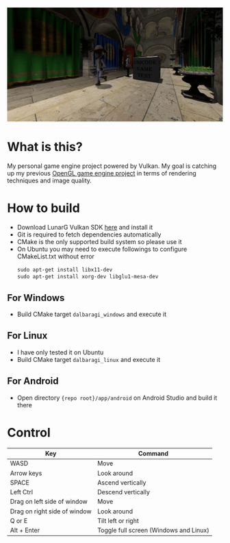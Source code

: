 ![Main Image](/screenshot/2021-08-20.jpg)

# What is this?

My personal game engine project powered by Vulkan.
My goal is catching up my previous [OpenGL game engine project](https://github.com/SausageTaste/Little-Ruler) in terms of rendering techniques and image quality.

# How to build

* Download LunarG Vulkan SDK [here](https://www.lunarg.com/vulkan-sdk/) and install it
* Git is required to fetch dependencies automatically
* CMake is the only supported build system so please use it
* On Ubuntu you may need to execute followings to configure CMakeList.txt without error
    ```
    sudo apt-get install libx11-dev
    sudo apt-get install xorg-dev libglu1-mesa-dev
    ```

## For Windows

* Build CMake target `dalbaragi_windows` and execute it

## For Linux

* I have only tested it on Ubuntu
* Build CMake target `dalbaragi_linux` and execute it

## For Android

* Open directory `{repo root}/app/android` on Android Studio and build it there

# Control

| Key | Command
|-|-
| WASD | Move
| Arrow keys | Look around
| SPACE | Ascend vertically
| Left Ctrl | Descend vertically
| Drag on left side of window | Move
| Drag on right side of window | Look around
| Q or E | Tilt left or right
| Alt + Enter | Toggle full screen (Windows and Linux)
